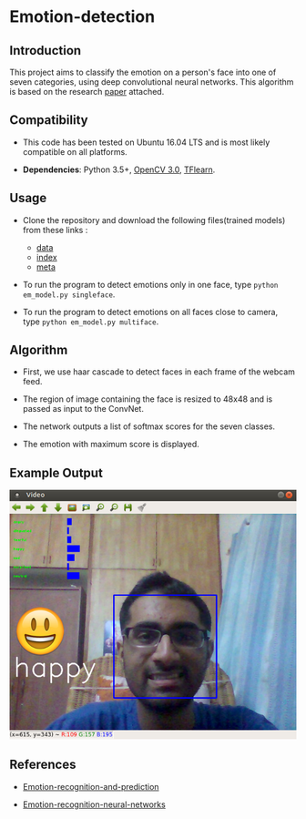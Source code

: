 # Emotion-detection

## Introduction

This project aims to classify the emotion on a person's face into one of seven categories, using deep convolutional neural networks. This algorithm is based on the research [paper](https://github.com/atulapra/Emotion-detection/blob/master/ResearchPaper.pdf) attached.

## Compatibility

* This code has been tested on Ubuntu 16.04 LTS and is most likely compatible on all platforms.

* **Dependencies**: Python 3.5+, [OpenCV 3.0](http://opencv.org/opencv-3-0.html), [TFlearn](http://tflearn.org/). 

## Usage

* Clone the repository and download the following files(trained models) from these links :
  * [data](https://drive.google.com/open?id=0B8_K9DW3E9PlV0phWlFfRGFfcEk)
  * [index](https://drive.google.com/open?id=0B8_K9DW3E9PlSmJySGM2Z0lwdlU)
  * [meta](https://drive.google.com/open?id=0B8_K9DW3E9Plb0ZVeHg0cEJuNlE)

* To run the program to detect emotions only in one face, type `python em_model.py singleface`.

* To run the program to detect emotions on all faces close to camera, type `python em_model.py multiface`.

## Algorithm

* First, we use haar cascade to detect faces in each frame of the webcam feed.

* The region of image containing the face is resized to 48x48 and is passed as input to the ConvNet.

* The network outputs a list of softmax scores for the seven classes.

* The emotion with maximum score is displayed.

## Example Output

![Happy](examples/happy.png)

## References

* [Emotion-recognition-and-prediction](https://github.com/nimish1512/Emotion-recognition-and-prediction)

* [Emotion-recognition-neural-networks](https://github.com/isseu/emotion-recognition-neural-networks)

